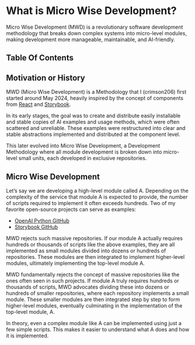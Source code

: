 # What is Micro Wise Development?

Micro Wise Development (MWD) is a revolutionary software development methodology that breaks down complex systems into micro-level modules, making development more manageable, maintainable, and AI-friendly.

## Table Of Contents

## Motivation or History

MWD (Micro Wise Development) is a Methodology that I (crimson206) first started around May 2024, heavily inspired by the concept of components from [React](https://react.dev/) and [Storybook](https://storybook.js.org/).

In its early stages, the goal was to create and distribute easily installable and stable copies of AI examples and usage methods, which were often scattered and unreliable. These examples were restructured into clear and stable abstractions implemented and distributed at the component level.

This later evolved into Micro Wise Development, a Development Methodology where all module development is broken down into micro-level small units, each developed in exclusive repositories.

## Micro Wise Development

Let’s say we are developing a high-level module called A. Depending on the complexity of the service that module A is expected to provide, the number of scripts required to implement it often exceeds hundreds. Two of my favorite open-source projects can serve as examples:

- [OpenAI Python GitHub](https://github.com/openai/openai-python/tree/main)
- [Storybook GitHub](https://github.com/storybookjs/storybook)

MWD rejects such massive repositories. If our module A actually requires hundreds or thousands of scripts like the above examples, they are all implemented as small modules divided into dozens or hundreds of repositories. These modules are then integrated to implement higher-level modules, ultimately implementing the top-level module A.

MWD fundamentally rejects the concept of massive repositories like the ones often seen in such projects. If module A truly requires hundreds or thousands of scripts, MWD advocates dividing these into dozens or hundreds of smaller repositories, where each repository implements a small module. These smaller modules are then integrated step by step to form higher-level modules, eventually culminating in the implementation of the top-level module, A.

In theory, even a complex module like A can be implemented using just a few simple scripts. This makes it easier to understand what A does and how it is implemented.